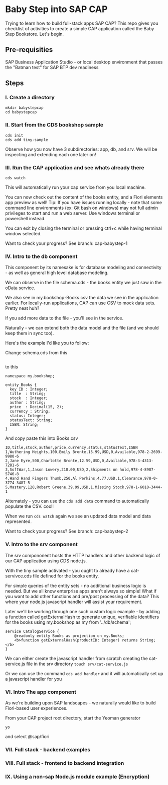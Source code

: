 # Baby Step into SAP CAP

Trying to learn how to build full-stack apps SAP CAP? This repo gives you checklist of activities to create a simple CAP application called the Baby Step Bookstore. Let's begin.

## Pre-requisities
SAP Business Application Studio - or local desktop environment that passes the "Batman test" for SAP BTP dev readiness

## Steps

### I. Create a directory
```
mkdir babystepcap
cd babystepcap
```

### II. Start from the CDS bookshop sample
```
cds init
cds add tiny-sample
```
Observe how you now have 3 subdirectories: app, db, and srv. We will be inspecting and extending each one later on!

### III. Run the CAP application and see whats already there
```
cds watch
```
This will automatically run your cap service from you local machine.

You can now check out the content of the books entity, and a Fiori elements app preview as well!
Tip: If you have issues running locally - note that some command line environments (ex: Git bash on windows) may not full admin privileges to start and run a web server. Use windows terminal or powershell instead.

You can exit by closing the terminal or pressing ctrl+c while having terminal window selected.

Want to check your progress? See branch: cap-babystep-1

### IV. Intro to the db component
This component by its namesake is for database modeling and connectivity - as well as general high level database modeling.

We can observe in the file schema.cds - the books entity we just saw in the oData service.

We also see in my.bookshop-Books.csv the data we see in the application earlier. For locally-run applications, CAP can use CSV to mock data sets. Pretty neat huh?

If you add more data to the file - you'll see in the service.

Naturally - we can extend both the data model and the file (and we should keep them in sync too).

Here's the example I'd like you to follow:

Change schema.cds from this
```
```
to this
```
namespace my.bookshop;

entity Books {
  key ID : Integer;
  title  : String;
  stock  : Integer;
  author : String;
  price  : Decimal(15, 2);
  currency : String;
  status: Integer;
  statusText: String;
  ISBN: String;
}
```

And copy paste this into Books.csv
```
ID,title,stock,author,price,currency,status,statusText,ISBN
1,Wuthering Heights,100,Emily Bronte,15.99,USD,0,Available,978-2-2699-9980-6
2,Jane Eyre,500,Charlotte Bronte,12.59,USD,0,Available,978-3-4313-7281-6
3,SoftWar,1,Jason Lowery,210.00,USD,2,Shipments on hold,978-4-8987-5746-8
4,Hand Hand Fingers Thumb,250,Al Perkins,4.77,USD,1,Clearance,978-0-3774-3487-5
5,Mastery,120,Robert Greene,39.99,USD,1,Missing Stock,978-1-6010-3444-1
```

Alternately - you can use the ```cds add data``` command to automatically populate the CSV. cool!

When we run ```cds watch``` again we see an updated data model and data represented.

Want to check your progress? See branch: cap-babystep-2

### V. Intro to the srv component

The srv compononent hosts the HTTP handlers and other backend logic of our CAP application using CDS node.js.

With the tiny sample activated - you ought to already have a cat-servivce.cds file defined for the books entity.

For simple queries of the entity sets - no additional business logic is needed. But we all know enterprise apps aren't always so simple! What if you want to add other functions and pre/post processing of the data? This where your node.js javascript handler will assist your requirement.

Later we'll be working through one such custom logic example - by adding a function called getExternalHash to generate unique, verifiable identifiers for the books
using my.bookshop as my from '../db/schema';

```
service CatalogService {
    @readonly entity Books as projection on my.Books;
    <b>function getExternalHash(productID: Integer) returns String;</b>
}
```

We can either create the javascript handler from scratch creating the cat-service.js file in the srv directory
```touch srv/cat-service.js```

Or we can use the command
```cds add handler``` and it will automatically set up a javascript handler for you

### VI. Intro The app component
As we're building upon SAP landscapes - we naturally would like to build Fiori-based user experiences.

From your CAP project root directory, start the Yeoman generator
```
yo
```
and select @sap/fiori

### VII. Full stack - backend examples

### VIII. Full stack - frontend to backend integration

### IX. Using a non-sap Node.js module example (Encryption)
